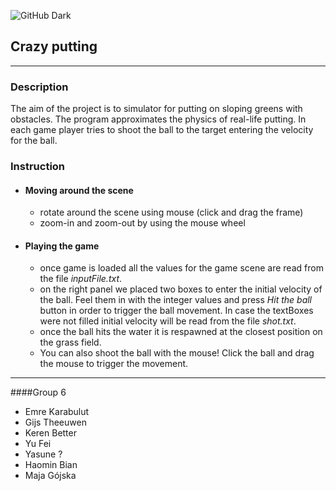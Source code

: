 ![GitHub Dark](picture.png)

## Crazy putting

***
### Description

The aim of the project is to simulator for putting on sloping greens with obstacles.
The program approximates the physics of real-life putting.
In each game player tries to shoot the ball to the target entering the velocity for the ball.


### Instruction

- #### Moving around the scene
  - rotate around the scene using mouse (click and drag the frame)
  - zoom-in and zoom-out by using the mouse wheel

- #### Playing the game
  - once game is loaded all the values for the game scene are read from the file _inputFile.txt_.
  - on the right panel we placed two boxes to enter the initial velocity of the ball.
  Feel them in with the integer values and press _Hit the ball_ button in order to trigger the ball movement.
  In case the textBoxes were not filled initial velocity will be read from the file _shot.txt_.
  - once the ball hits the water it is respawned at the closest position on the grass field. 
  - You can also shoot the ball with the mouse! Click the ball and drag the mouse to trigger the movement.

***

####Group 6

* Emre Karabulut
* Gijs Theeuwen
* Keren Better
* Yu Fei
* Yasune ?
* Haomin Bian
* Maja Gójska
